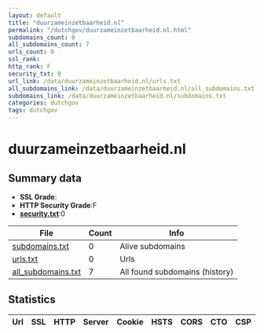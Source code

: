 ```yaml
---
layout: default
title: "duurzameinzetbaarheid.nl"
permalink: "/dutchgov/duurzameinzetbaarheid.nl.html"
subdomains_count: 0
all_subdomains_count: 7
urls_count: 0
ssl_rank: 
http_rank: F
security_txt: 0
url_link: /data/duurzameinzetbaarheid.nl/urls.txt
all_subdomains_link: /data/duurzameinzetbaarheid.nl/all_subdomains.txt
subdomains_link: /data/duurzameinzetbaarheid.nl/subdomains.txt
categories: dutchgov
tags: dutchgov
---
```



# duurzameinzetbaarheid.nl
## Summary data


 - **SSL Grade**:
 - **HTTP Security Grade**:F
 - **[security.txt](https://www.digitaleoverheid.nl/nieuws/standaard-security-txt-nu-verplicht-voor-overheid/)**:0


| File       | Count | Info |
|------------|-------|------|
|[subdomains.txt](/DutchGovScope/data/duurzameinzetbaarheid.nl/subdomains.txt)|0|Alive subdomains|
|[urls.txt](/DutchGovScope/data/duurzameinzetbaarheid.nl/urls.txt)|0|Urls|
|[all_subdomains.txt](/DutchGovScope/data/duurzameinzetbaarheid.nl/all_subdomains.txt)|7|All found subdomains (history)|


## Statistics


| Url | SSL | HTTP | Server | Cookie | HSTS | CORS | CTO | CSP | XFO | XXP | RP |FP| Tech |Title |
|--------|-------|-------|------|------|------|------|------|------|------|------|------|------|------|------|

